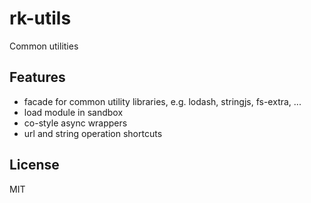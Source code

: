 # rk-utils
Common utilities

## Features

* facade for common utility libraries, e.g. lodash, stringjs, fs-extra, ...
* load module in sandbox
* co-style async wrappers
* url and string operation shortcuts

## License

  MIT

